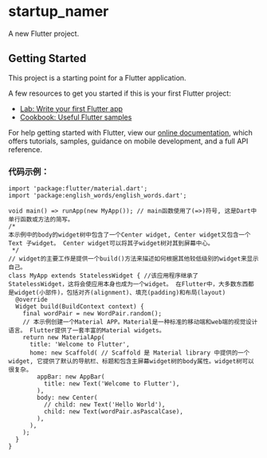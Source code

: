 # startup_namer

A new Flutter project.

## Getting Started

This project is a starting point for a Flutter application.

A few resources to get you started if this is your first Flutter project:

- [Lab: Write your first Flutter app](https://flutter.dev/docs/get-started/codelab)
- [Cookbook: Useful Flutter samples](https://flutter.dev/docs/cookbook)

For help getting started with Flutter, view our
[online documentation](https://flutter.dev/docs), which offers tutorials,
samples, guidance on mobile development, and a full API reference.

### 代码示例：
```
import 'package:flutter/material.dart';
import 'package:english_words/english_words.dart';

void main() => runApp(new MyApp()); // main函数使用了(=>)符号, 这是Dart中单行函数或方法的简写。
/*
本示例中的body的widget树中包含了一个Center widget, Center widget又包含一个 Text 子widget。 Center widget可以将其子widget树对其到屏幕中心。
 */
// widget的主要工作是提供一个build()方法来描述如何根据其他较低级别的widget来显示自己。
class MyApp extends StatelessWidget { //该应用程序继承了 StatelessWidget，这将会使应用本身也成为一个widget。 在Flutter中，大多数东西都是widget(小部件)，包括对齐(alignment)、填充(padding)和布局(layout)
  @override
  Widget build(BuildContext context) {
    final wordPair = new WordPair.random();
    // 本示例创建一个Material APP。Material是一种标准的移动端和web端的视觉设计语言。 Flutter提供了一套丰富的Material widgets。
    return new MaterialApp(
      title: 'Welcome to Flutter',
      home: new Scaffold( // Scaffold 是 Material library 中提供的一个widget, 它提供了默认的导航栏、标题和包含主屏幕widget树的body属性。widget树可以很复杂。
        appBar: new AppBar(
          title: new Text('Welcome to Flutter'),
        ),
        body: new Center(
          // child: new Text('Hello World'),
          child: new Text(wordPair.asPascalCase),
        ),
      ),
    );
  }
}

```